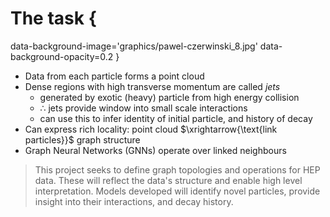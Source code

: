 # The task {
data-background-image='graphics/pawel-czerwinski_8.jpg'
data-background-opacity=0.2
}

- Data from each particle forms a point cloud
- Dense regions with high transverse momentum are called _jets_
    - generated by exotic (heavy) particle from high energy collision
    - $\therefore$ jets provide window into small scale interactions
    - can use this to infer identity of initial particle, and history of decay
- Can express rich locality: point cloud $\xrightarrow{\text{link particles}}$
  graph structure
- Graph Neural Networks (GNNs) operate over linked neighbours

> This project seeks to define graph topologies and operations for HEP data.
> These will reflect the data's structure and enable high level interpretation.
> Models developed will identify novel particles,
> provide insight into their interactions, and decay history.
